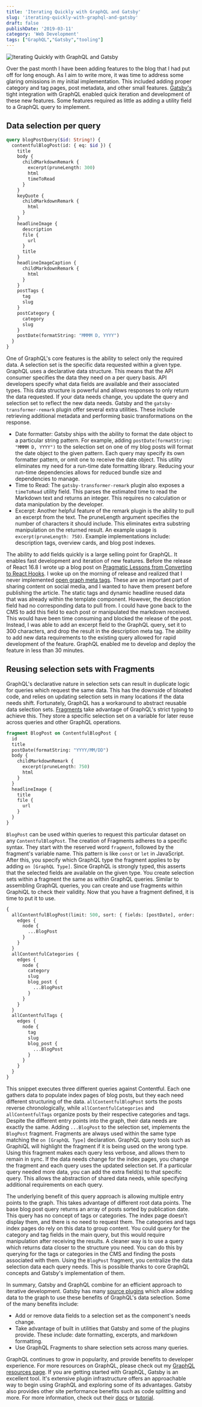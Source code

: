 ```yaml
---
title: 'Iterating Quickly with GraphQL and Gatsby'
slug: 'iterating-quickly-with-graphql-and-gatsby'
draft: false
publishDate: '2019-03-11'
category: 'Web Development'
tags: ["GraphQL","Gatsby","tooling"]
---
```

![Iterating Quickly with GraphQL and Gatsby](images/geometric-triangles.jpg#center)

Over the past month I have been adding features to the blog that I had put off for long enough. As I aim to write more, it was time to address some glaring omissions in my initial implementation. This included adding proper category and tag pages, post metadata, and other small features. [Gatsby's](https://gatsbyjs.org/) tight integration with GraphQL enabled quick iteration and development of these new features. Some features required as little as adding a utility field to a GraphQL query to implement.

## Data selection per query
```graphql
query blogPostQuery($id: String!) {
  contentfulBlogPost(id: { eq: $id }) {
    title
    body {
      childMarkdownRemark {
        excerpt(pruneLength: 300)
        html
        timeToRead
      }
    }
    keyQuote {
      childMarkdownRemark {
        html
      }
    }
    headlineImage {
      description
      file {
        url
      }
      title
    }
    headlineImageCaption {
      childMarkdownRemark {
        html
      }
    }
    postTags {
      tag
      slug
    }
    postCategory {
      category
      slug
    }
    postDate(formatString: "MMMM D, YYYY")
  }
}
``` 

One of GraphQL's core features is the ability to select only the required data. A selection set is the specific data requested within a given type. GraphQL uses a declarative data structure. This means that the API consumer specifies the data they need on a per query basis. API developers specify what data fields are available and their associated types. This data structure is powerful and allows responses to only return the data requested. If your data needs change, you update the query and selection set to reflect the new data needs. Gatsby and the `gatsby-transformer-remark` plugin offer several extra utilities. These include retrieving additional metadata and performing basic transformations on the response.

- Date formatter: Gatsby ships with the ability to format the date object to a particular string pattern. For example, adding `postDate(formatString: "MMMM D, YYYY")` to the selection set on one of my blog posts will format the date object to the given pattern. Each query may specify its own formatter pattern, or omit one to receive the date object. This utility eliminates my need for a run-time date formatting library. Reducing your run-time dependencies allows for reduced bundle size and dependencies to manage.
- Time to Read: The `gatsby-transformer-remark` plugin also exposes a `timeToRead` utility field. This parses the estimated time to read the Markdown text and returns an integer. This requires no calculation or data manipulation by the developer.
- Excerpt: Another helpful feature of the remark plugin is the ability to pull an excerpt from the text. The pruneLength argument specifies the number of characters it should include. This eliminates extra substring manipulation on the returned result. An example usage is `excerpt(pruneLength: 750)`. Example implementations include: description tags, overview cards, and blog post indexes.

The ability to add fields quickly is a large selling point for GraphQL. It enables fast development and iteration of new features. Before the release of React 16.8 I wrote up a blog post on [Pragmatic Lessons from Converting to React Hooks](//www.notion.so/blog/2019/02/06/pragmatic-lessons-from-converting-to-react-hooks). I woke up on the morning of release and realized that I never implemented [open graph meta tags](http://ogp.me/). These are an important part of sharing content on social media, and I wanted to have them present before publishing the article. The static tags and dynamic headline reused data that was already within the template component. However, the description field had no corresponding data to pull from. I could have gone back to the CMS to add this field to each post or manipulated the markdown received. This would have been time consuming and blocked the release of the post. Instead, I was able to add an excerpt field to the GraphQL query, set it to 300 characters, and drop the result in the description meta tag. The ability to add new data requirements to the existing query allowed for rapid development of the feature. GraphQL enabled me to develop and deploy the feature in less than 30 minutes.

## Reusing selection sets with Fragments

GraphQL's declarative nature in selection sets can result in duplicate logic for queries which request the same data. This has the downside of bloated code, and relies on updating selection sets in many locations if the data needs shift. Fortunately, GraphQL has a workaround to abstract reusable data selection sets. [Fragments](https://graphql.org/learn/queries/#fragments) take advantage of GraphQL's strict typing to achieve this. They store a specific selection set on a variable for later reuse across queries and other GraphQL operations.

```graphql
fragment BlogPost on ContentfulBlogPost {
  id
  title
  postDate(formatString: "YYYY/MM/DD")
  body {
    childMarkdownRemark {
      excerpt(pruneLength: 750)
      html
    }
  }
  headlineImage {
    title
    file {
      url
    }
  }
}
```

`BlogPost` can be used within queries to request this particular dataset on any `ContentfulBlogPost`. The creation of Fragments adheres to a specific syntax. They start with the reserved word `fragment`, followed by the fragment's variable name. This pattern is like `const` or `let` in JavaScript. After this, you specify which GraphQL type the fragment applies to by adding `on [GraphQL Type]`. Since GraphQL is strongly typed, this asserts that the selected fields are available on the given type. You create selection sets within a fragment the same as within GraphQL queries. Similar to assembling GraphQL queries, you can create and use fragments within GraphiQL to check their validity. Now that you have a fragment defined, it is time to put it to use.

```graphql
{
  allContentfulBlogPost(limit: 500, sort: { fields: [postDate], order: DESC }) {
    edges {
      node {
        ...BlogPost
      }
    }
  }
  allContentfulCategories {
    edges {
      node {
        category
        slug
        blog_post {
          ...BlogPost
        }
      }
    }
  }
  allContentfulTags {
    edges {
      node {
        tag
        slug
        blog_post {
          ...BlogPost
        }
      }
    }
  }
}
```

This snippet executes three different queries against Contentful. Each one gathers data to populate index pages of blog posts, but they each need different structuring of the data. `allContentfulBlogPost` sorts the posts reverse chronologically, while `allContentfulCategories` and `allContentfulTags` organize posts by their respective categories and tags. Despite the different entry points into the graph, their data needs are exactly the same. Adding `...BlogPost` to the selection set, implements the `BlogPost` fragment. Fragments are always used within the same type matching the `on [GraphQL Type]` declaration. GraphQL query tools such as GraphiQL will highlight the fragment if it is being used on the wrong type. Using this fragment makes each query less verbose, and allows them to remain in sync. If the data needs change for the index pages, you change the fragment and each query uses the updated selection set. If a particular query needed more data, you can add the extra field(s) to that specific query. This allows the abstraction of shared data needs, while specifying additional requirements on each query.

The underlying benefit of this query approach is allowing multiple entry points to the graph. This takes advantage of different root data points. The base blog post query returns an array of posts sorted by publication date. This query has no concept of tags or categories. The index page doesn’t display them, and there is no need to request them. The categories and tags index pages do rely on this data to group content. You could query for the category and tag fields in the main query, but this would require manipulation after receiving the results. A cleaner way is to use a query which returns data closer to the structure you need. You can do this by querying for the tags or categories in the CMS and finding the posts associated with them. Using the `BlogPost` fragment, you centralize the data selection data each query needs. This is possible thanks to core GraphQL concepts and Gatsby's implementation of them.

In summary, Gatsby and GraphQL combine for an efficient approach to iterative development. Gatsby has many [source plugins](https://www.gatsbyjs.org/plugins/?=source) which allow adding data to the graph to use these benefits of GraphQL's data selection. Some of the many benefits include:

- Add or remove data fields to a selection set as the component's needs change.
- Take advantage of built in utilities that Gatsby and some of the plugins provide. These include: date formatting, excerpts, and markdown formatting.
- Use GraphQL Fragments to share selection sets across many queries.

GraphQL continues to grow in popularity, and provide benefits to developer experience. For more resources on GraphQL, please check out my [GraphQL resources page](/graphql). If you are getting started with GraphQL, Gatsby is an excellent tool. It's extensive plugin infrastructure offers an approachable way to begin using GraphQL and exploring some of its advantages. Gatsby also provides other site performance benefits such as code splitting and more. For more information, check out their [docs](https://www.gatsbyjs.org/docs/) or [tutorial](https://www.gatsbyjs.org/tutorial/).
